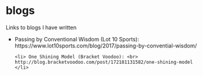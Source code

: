 # blogs
Links to blogs I have written

<ul type="square">
	<li> Passing by Conventional Wisdom (Lot 10 Sports): <br>
	https://www.lot10sports.com/blog/2017/passing-by-convential-wisdom/ </li>

	<li> One Shining Model (Bracket Voodoo): <br>
	http://blog.bracketvoodoo.com/post/172181131582/one-shining-model </li>
</ul>
